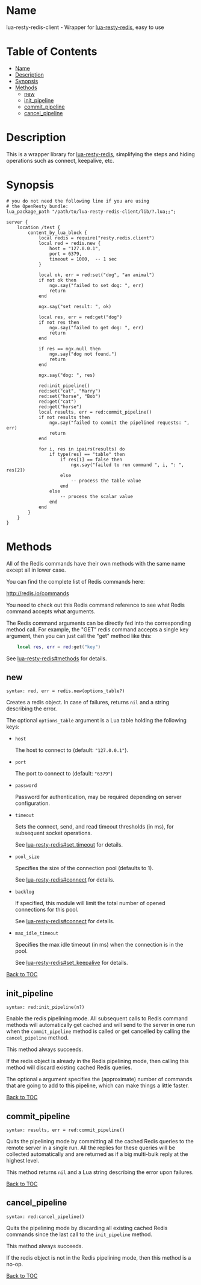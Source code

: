 # Name

lua-resty-redis-client - Wrapper for [lua-resty-redis](https://github.com/openresty/lua-resty-redis), easy to use

# Table of Contents

- [Name](https://github.com/RunnningPig/lua-resty-redis-client#name)
- [Description](https://github.com/RunnningPig/lua-resty-redis-client#description)
- [Synopsis](https://github.com/RunnningPig/lua-resty-redis-client#synopsis)
- [Methods](https://github.com/RunnningPig/lua-resty-redis-client#methods)
  - [new](https://github.com/RunnningPig/lua-resty-redis-client#new)
  - [init_pipeline](https://github.com/RunnningPig/lua-resty-redis-client#init_pipeline)
  - [commit_pipeline](https://github.com/RunnningPig/lua-resty-redis-client#commit_pipeline)
  - [cancel_pipeline](https://github.com/RunnningPig/lua-resty-redis-client#cancel_pipeline)

# Description

This is a wrapper library for [lua-resty-redis](https://github.com/openresty/lua-resty-redis), simplifying the steps and hiding operations such as connect, keepalive, etc.

# Synopsis

```nginx
# you do not need the following line if you are using
# the OpenResty bundle:
lua_package_path "/path/to/lua-resty-redis-client/lib/?.lua;;";

server {
    location /test {
        content_by_lua_block {
            local redis = require("resty.redis.client")
            local red = redis.new {
                host = "127.0.0.1",
                port = 6379,
                timeout = 1000,  -- 1 sec
            }

            local ok, err = red:set("dog", "an animal")
            if not ok then
                ngx.say("failed to set dog: ", err)
                return
            end

            ngx.say("set result: ", ok)

            local res, err = red:get("dog")
            if not res then
                ngx.say("failed to get dog: ", err)
                return
            end

            if res == ngx.null then
                ngx.say("dog not found.")
                return
            end

            ngx.say("dog: ", res)

            red:init_pipeline()
            red:set("cat", "Marry")
            red:set("horse", "Bob")
            red:get("cat")
            red:get("horse")
            local results, err = red:commit_pipeline()
            if not results then
                ngx.say("failed to commit the pipelined requests: ", err)
                return
            end

            for i, res in ipairs(results) do
                if type(res) == "table" then
                    if res[1] == false then
                        ngx.say("failed to run command ", i, ": ", res[2])
                    else
                        -- process the table value
                    end
                else
                    -- process the scalar value
                end
            end
        }
    }
}
```

# Methods

All of the Redis commands have their own methods with the same name except all in lower case.

You can find the complete list of Redis commands here:

http://redis.io/commands

You need to check out this Redis command reference to see what Redis command accepts what arguments.

The Redis command arguments can be directly fed into the 
corresponding method call. For example, the "GET" redis command accepts a
 single key argument, then you can just call the "get" method like this:

```lua
    local res, err = red:get("key")
```

See [lua-resty-redis#methods](https://github.com/openresty/lua-resty-redis#methods) for details.

## new

`syntax: red, err = redis.new(options_table?)`

Creates a redis object. In case of failures, returns `nil` and a string describing the error.

The optional `options_table` argument is a Lua table holding the following keys:

- `host`
  
  The host to connect to (default: `"127.0.0.1"`).
* `port`
  
  The port to connect to (default: `"6379"`)

* `password`
  
  Password for authentication, may be required depending on server configuration.

* `timeout`
  
  Sets the connect, send, and read timeout thresholds (in ms), for subsequent socket operations.
  
  See [lua-resty-redis#set_timeout](https://github.com/openresty/lua-resty-redis#set_timeout) for details.

* `pool_size`
  
  Specifies the size of the connection pool (defaults to 1).
  
  See [lua-resty-redis#connect](https://github.com/openresty/lua-resty-redis#connect) for details.

* `backlog`
  
  If specified, this module will limit the total number of opened connections for this pool. 
  
  See [lua-resty-redis#connect](https://github.com/openresty/lua-resty-redis#connect) for details.

* `max_idle_timeout`
  
  Specifies the max idle timeout (in ms) when the connection is in 
  the pool.
  
  See [lua-resty-redis#set_keepalive](https://github.com/openresty/lua-resty-redis#set_keepalive) for details.

[Back to TOC](https://github.com/RunnningPig/lua-resty-redis-client#table-of-contents)

## init_pipeline

`syntax: red:init_pipeline(n?)`

Enable the redis pipelining mode. All subsequent calls to Redis command methods will automatically get cached and will send to the server in one run when the `commit_pipeline` method is called or get cancelled by calling the `cancel_pipeline` method.

This method always succeeds.

If the redis object is already in the Redis pipelining mode, then calling this method will discard existing cached Redis queries.

The optional `n` argument specifies the (approximate) number of commands that are going to add to this pipeline, which can make things a little faster.

[Back to TOC](https://github.com/RunnningPig/lua-resty-redis-client#table-of-contents)

## commit_pipeline

`syntax: results, err = red:commit_pipeline()`

Quits the pipelining mode by committing all the cached Redis queries to the remote server in a single run. All the replies for these queries will be collected automatically and are returned as if a big multi-bulk reply at the highest level.

This method returns `nil` and a Lua string describing the error upon failures.

[Back to TOC](https://github.com/RunnningPig/lua-resty-redis-client#table-of-contents)

## cancel_pipeline

`syntax: red:cancel_pipeline()`

Quits the pipelining mode by discarding all existing cached Redis commands since the last call to the `init_pipeline` method.

This method always succeeds.

If the redis object is not in the Redis pipelining mode, then this method is a no-op.

[Back to TOC](https://github.com/RunnningPig/lua-resty-redis-client#table-of-contents)


